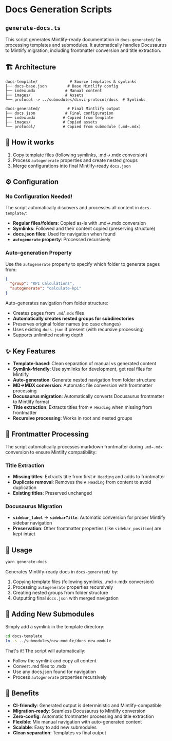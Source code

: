 # Docs Generation Scripts

## `generate-docs.ts`

This script generates Mintlify-ready documentation in `docs-generated/` by processing templates and submodules. It automatically handles Docusaurus to Mintlify migration, including frontmatter conversion and title extraction.

## 🏗️ **Architecture**

```
docs-template/              # Source templates & symlinks
├── docs-base.json         # Base Mintlify config
├── index.mdx             # Manual content
├── images/               # Assets
└── protocol -> ../submodules/divvi-protocol/docs  # Symlinks

docs-generated/            # Final Mintlify output
├── docs.json             # Final configuration
├── index.mdx            # Copied from template
├── images/              # Copied assets
└── protocol/            # Copied from submodule (.md→.mdx)
```

## 🔄 **How it works**

1. Copy template files (following symlinks, .md→.mdx conversion)
2. Process `autogenerate` properties and create nested groups
3. Merge configurations into final Mintlify-ready `docs.json`

## ⚙️ **Configuration**

### No Configuration Needed!

The script automatically discovers and processes all content in `docs-template/`:

- **Regular files/folders**: Copied as-is with .md→.mdx conversion
- **Symlinks**: Followed and their content copied (preserving structure)
- **docs.json files**: Used for navigation when found
- **`autogenerate` property**: Processed recursively

### Auto-generation Property

Use the `autogenerate` property to specify which folder to generate pages from:

```json
{
  "group": "KPI Calculations",
  "autogenerate": "calculate-kpi"
}
```

Auto-generates navigation from folder structure:

- Creates pages from `.md`/`.mdx` files
- **Automatically creates nested groups for subdirectories**
- Preserves original folder names (no case changes)
- Uses existing `docs.json` if present (with recursive processing)
- Supports unlimited nesting depth

## ✨ **Key Features**

- **Template-based**: Clean separation of manual vs generated content
- **Symlink-friendly**: Use symlinks for development, get real files for Mintlify
- **Auto-generation**: Generate nested navigation from folder structure
- **MD→MDX conversion**: Automatic file conversion with frontmatter processing
- **Docusaurus migration**: Automatically converts Docusaurus frontmatter to Mintlify format
- **Title extraction**: Extracts titles from `# Heading` when missing from frontmatter
- **Recursive processing**: Works in root and nested groups

## 📝 **Frontmatter Processing**

The script automatically processes markdown frontmatter during `.md→.mdx` conversion to ensure Mintlify compatibility:

### **Title Extraction**

- **Missing titles**: Extracts title from first `# Heading` and adds to frontmatter
- **Duplicate removal**: Removes the `# Heading` from content to avoid duplication
- **Existing titles**: Preserved unchanged

### **Docusaurus Migration**

- **`sidebar_label`** → **`sidebarTitle`**: Automatic conversion for proper Mintlify sidebar navigation
- **Preservation**: Other frontmatter properties (like `sidebar_position`) are kept intact

## 🚀 **Usage**

```bash
yarn generate-docs
```

Generates Mintlify-ready docs in `docs-generated/` by:

1. Copying template files (following symlinks, .md→.mdx conversion)
2. Processing `autogenerate` properties recursively
3. Creating nested groups from folder structure
4. Outputting final `docs.json` with merged navigation

## 📁 **Adding New Submodules**

Simply add a symlink in the template directory:

```bash
cd docs-template
ln -s ../submodules/new-module/docs new-module
```

That's it! The script will automatically:

- Follow the symlink and copy all content
- Convert .md files to .mdx
- Use any docs.json found for navigation
- Process `autogenerate` properties recursively

## 🎯 **Benefits**

- **CI-friendly**: Generated output is deterministic and Mintlify-compatible
- **Migration-ready**: Seamless Docusaurus to Mintlify conversion
- **Zero-config**: Automatic frontmatter processing and title extraction
- **Flexible**: Mix manual navigation with auto-generated content
- **Scalable**: Easy to add new submodules
- **Clean separation**: Templates vs final output
